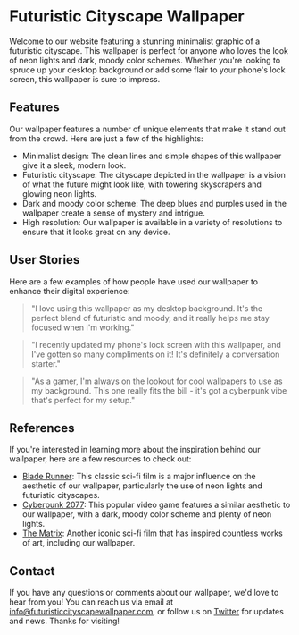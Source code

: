 <!--
Write me content for website with wallpaper which alt text is:

"A minimalist graphic of a futuristic cityscape, with glowing neon lights and a dark and moody color scheme."

The name/title of the page should not be 1:1 copy of the alt text but rather a real content of the website which is using this wallpaper.

- Use markdown format 
- Start with the heading
- The content should look like a real website 
- Include real sections like references, contact, user stories, etc. use things relevant to the page purpose.
- Feel free to use structure like headings, bullets, numbering, blockquotes, paragraphs, horizontal lines, etc.
- You can use formatting like bold or _italic_
- You can include UTF-8 emojis
- Links should be only #hash anchors (and you can refer to the document itself)
- Do not include images
-->

<!--font:Montserrat-->

# Futuristic Cityscape Wallpaper

Welcome to our website featuring a stunning minimalist graphic of a futuristic cityscape. This wallpaper is perfect for anyone who loves the look of neon lights and dark, moody color schemes. Whether you're looking to spruce up your desktop background or add some flair to your phone's lock screen, this wallpaper is sure to impress.

## Features

Our wallpaper features a number of unique elements that make it stand out from the crowd. Here are just a few of the highlights:

- Minimalist design: The clean lines and simple shapes of this wallpaper give it a sleek, modern look.
- Futuristic cityscape: The cityscape depicted in the wallpaper is a vision of what the future might look like, with towering skyscrapers and glowing neon lights.
- Dark and moody color scheme: The deep blues and purples used in the wallpaper create a sense of mystery and intrigue.
- High resolution: Our wallpaper is available in a variety of resolutions to ensure that it looks great on any device.

## User Stories

Here are a few examples of how people have used our wallpaper to enhance their digital experience:

> "I love using this wallpaper as my desktop background. It's the perfect blend of futuristic and moody, and it really helps me stay focused when I'm working."

> "I recently updated my phone's lock screen with this wallpaper, and I've gotten so many compliments on it! It's definitely a conversation starter."

> "As a gamer, I'm always on the lookout for cool wallpapers to use as my background. This one really fits the bill - it's got a cyberpunk vibe that's perfect for my setup."

## References

If you're interested in learning more about the inspiration behind our wallpaper, here are a few resources to check out:

- [Blade Runner](#): This classic sci-fi film is a major influence on the aesthetic of our wallpaper, particularly the use of neon lights and futuristic cityscapes.
- [Cyberpunk 2077](#): This popular video game features a similar aesthetic to our wallpaper, with a dark, moody color scheme and plenty of neon lights.
- [The Matrix](#): Another iconic sci-fi film that has inspired countless works of art, including our wallpaper.

## Contact

If you have any questions or comments about our wallpaper, we'd love to hear from you! You can reach us via email at [info@futuristiccityscapewallpaper.com](mailto:info@futuristiccityscapewallpaper.com), or follow us on [Twitter](#) for updates and news. Thanks for visiting!
